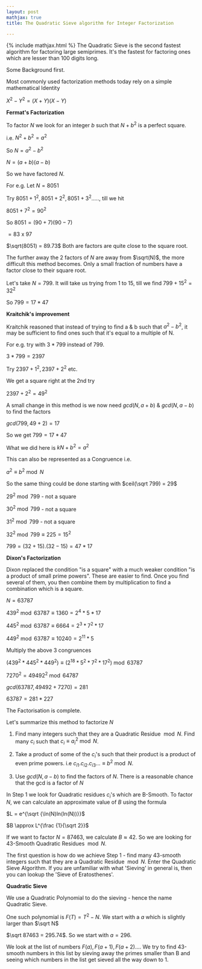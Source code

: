 ```yaml
---
layout: post
mathjax: true
title: The Quadratic Sieve algorithm for Integer Factorization

---
```


{% include mathjax.html %}
The Quadratic Sieve is the second fastest algorithm for factoring large semiprimes. It's the fastest for factoring ones which are lesser than 100 digits long.   

Some Background first. 

Most commonly used factorization methods today rely on a simple mathematical Identity    

$X^2 - Y^2 = (X+Y)(X-Y)$

**Fermat's Factorization**  

To factor $N$ we look for an integer $b$ such that $N + b^2$ is a perfect square.

i.e. $N^2 + b^2 = a^2$  

So $N = a^2 - b^2$

$N = (a + b)(a - b)$  

So we have factored $N$.

For e.g. Let $N = 8051$   

Try $8051 + 1^2, 8051 + 2^2, 8051 + 3^2 .....$, till we hit

$8051 + 7^2 = 90^2$

So $8051 = (90 + 7)(90 - 7)$   

$= 83$ x $97$

$\sqrt(8051) = 89.73$ Both are factors are quite close to the square root.

The further away the 2 factors of $N$ are away from $\sqrt(N)$, the more difficult this method becomes. Only a small fraction of numbers have a factor close to their square root.

Let's take $N = 799$. It will take us trying from 1 to 15, till we find $799 + 15^2 = 32^2$

So $799 = 17 * 47$

**Kraitchik's improvement** 

Kraitchik reasoned that instead of trying to find a & b such that $a^2 - b^2$, it may be sufficient to find ones such that it's equal to a multiple of N.

For e.g. try with $3 * 799$ instead of 799.

$3 * 799 = 2397$  

Try $2397 + 1^2, 2397 + 2^2$ etc.   

We get a square right at the 2nd try

$2397 + 2^2 = 49^2$

A small change in this method is we now need $gcd(N, a + b)$ & $gcd(N, a - b)$ to find the factors

$gcd(799, 49 + 2) = 17$

So we get $799 = 17 * 47$   

What we did here is $kN + b^2 = a^2$  

This can also be represented as a Congruence i.e. 

$a^2 \equiv b^2 \bmod N$  

So the same thing could be done starting with $ceil(\sqrt 799) = 29$ 

$29^2 \bmod 799$ - not a square 

$30^2 \bmod 799$ - not a square 

$31^2 \bmod 799$ - not a square 

$32^2 \bmod 799 \equiv 225 = 15^2$

$799 = (32 + 15) . (32 - 15) = 47 * 17$

**Dixon's Factorization**   

Dixon replaced the condition "is a square" with a much weaker condition "is a product of small prime powers". These are easier to find. Once you find several of them, you then combine them by multiplication to find a combination which is a square. 

$N = 63787$   

$439^2 \bmod 63787 \equiv 1360 = 2^4 * 5 * 17$  

$445^2 \bmod 63787 \equiv 6664 = 2^3 * 7^2 * 17$

$449^2 \bmod 63787 \equiv 10240 = 2^{11} * 5$

Multiply the above 3 congruences  


$(439^2 * 445^2 * 449^2) \equiv (2^{18} * 5^2 * 7^2 * 17^2) \bmod 63787$

$7270^2 = 49492^2 \bmod 64787$

$gcd(63787, 49492 + 7270) = 281$

$63787 = 281 * 227$  

The Factorisation is complete.   

Let's summarize this method to factorize $N$

1. Find many integers such that they are a Quadratic Residue $\bmod N$. Find many $c_i$ such that $c_i \equiv {a_i}^2 \bmod N$.   

2. Take a product of some of the $c_i$'s such that their product is a product of even prime powers. i.e ${c_i}_1 . {c_i}_2 . {c_i}_3 ... \equiv b^2 \bmod N$. 

3. Use $gcd(N, a - b)$ to find the factors of $N$. There is a reasonable chance that the gcd is a factor of $N$   


In Step 1 we look for Quadratic residues $c_i$'s which are B-Smooth. To factor $N$, we can calculate an approximate value of $B$ using the formula  

$L =  e^{\sqrt {\ln(N)ln(ln(N))}}$

$B \approx L^{\frac {1}{\sqrt 2}}$

If we want to factor $N = 87463$, we calculate $B \approx 42$. So we are looking for 43-Smooth Quadratic Residues $\bmod N$. 

The first question is how do we achieve Step 1 - find many 43-smooth integers such that they are a Quadratic Residue $\bmod N$. Enter the Quadratic Sieve Algorithm. If you are unfamiliar with what 'Sieving' in general is, then you can lookup the 'Sieve of Eratosthenes'.

**Quadratic Sieve**   

We use a Quadratic Polynomial to do the sieving - hence the name Quadratic Sieve.  

One such polynomial is $F(T) = T^2 - N$. We start with a $a$ which is slightly larger than $\sqrt N$ 

$\sqrt 87463 = 295.74$. So we start with $a = 296$.  

We look at the list of numbers $F(a), F(a+1), F(a+2) ...$. We try to find 43-smooth numbers in this list by sieving away the primes smaller than B and seeing which numbers in the list get sieved all the way down to 1.
